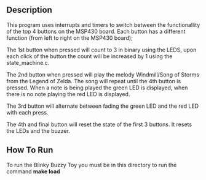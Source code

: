 ## Description
This program uses interrupts and timers to switch between the functionallity of the top 4 buttons on the MSP430 board. Each button has a different function (from left to right on the MSP430 board);

The 1st button when pressed will count to 3 in binary using the LEDS, upon each click of the button the count will be increased by 1 using the state_machine.c.

The 2nd button when pressed will play the melody Windmill/Song of Storms from the Legend of Zelda. The song will repeat until the 4th button is pressed. When a note is being played the green LED is displayed, when there is no note playing the red LED is displayed.

The 3rd button will alternate between fading the green LED and the red LED with each press.

The 4th and final button will reset the state of the first 3 buttons. It resets the LEDs and the buzzer.

## How To Run
To run the Blinky Buzzy Toy you must be in this directory to run the command **make load** 
